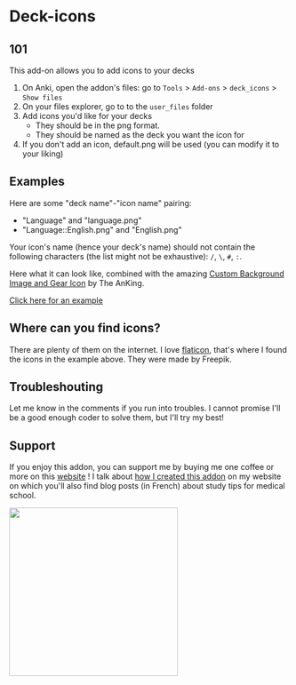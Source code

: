 # Deck-icons

## 101
This add-on allows you to add icons to your decks

1. On Anki, open the addon's files: go to `Tools` > `Add-ons` > `deck_icons` > `Show files`
2. On your files explorer, go to to the `user_files` folder
3. Add icons you'd like for your decks
     - They should be in the png format.
     - They should be named as the deck you want the icon for
4. If you don't add an icon, default.png will be used (you can modify it to your liking)

## Examples

Here are some "deck name"-"icon name" pairing:

- "Language" and "language.png"
- "Language::English.png" and "English.png"

Your icon's name (hence your deck's name) should not contain the following
characters (the list might not be exhaustive): `/`, `\`, `#`, `:`.

Here what it can look like, combined with the amazing [Custom Background Image
and Gear Icon](https://ankiweb.net/shared/info/1210908941) by The AnKing.

<a href="https://picat.fr/assets/images/anki/deck-icons-example.png" target="_blank">Click here for an example</a>

## Where can you find icons?

There are plenty of them on the internet.  I love
[flaticon](https://www.flaticon.com/), that's where I found the icons in the
example above. They were made by Freepik.

## Troubleshouting

Let me know in the comments if you run into troubles.  I cannot promise I'll be
a good enough coder to solve them, but I'll try my best!

## Support

If you enjoy this addon, you can support me by buying me one coffee or more on
this [website](https://buymeacoffee.com/leopicat) ! I talk about [how I created
this addon](https://picat.fr/blogging/anki/2024/05/30/deck-icons-anki.html) on
my website on which you'll also find blog posts (in French) about study tips for
medical school.

 <a href="https://buymeacoffee.com/leopicat" target="_blank">
  <img src="https://picat.fr/assets/images/bmc/buy-me-coffee-yellow-button.png" width="303px"/>
 </a>